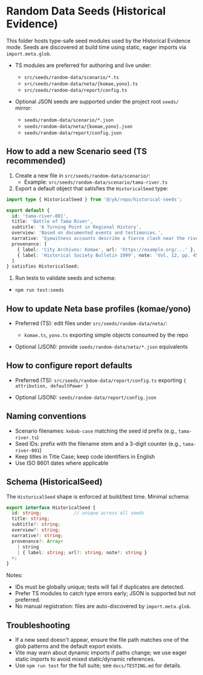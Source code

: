 # Random Data Seeds (Historical Evidence)

This folder hosts type-safe seed modules used by the Historical Evidence mode.
Seeds are discovered at build time using static, eager imports via `import.meta.glob`.

- TS modules are preferred for authoring and live under:
  - `src/seeds/random-data/scenario/*.ts`
  - `src/seeds/random-data/neta/{komae,yono}.ts`
  - `src/seeds/random-data/report/config.ts`

- Optional JSON seeds are supported under the project root `seeds/` mirror:
  - `seeds/random-data/scenario/*.json`
  - `seeds/random-data/neta/{komae,yono}.json`
  - `seeds/random-data/report/config.json`

## How to add a new Scenario seed (TS recommended)

1. Create a new file in `src/seeds/random-data/scenario/`:
   - Example: `src/seeds/random-data/scenario/tama-river.ts`
1. Export a default object that satisfies the `HistoricalSeed` type:

```ts
import type { HistoricalSeed } from '@/yk/repo/historical-seeds';

export default {
  id: 'tama-river-001',
  title: 'Battle of Tama River',
  subtitle: 'A Turning Point in Regional History',
  overview: 'Based on documented events and testimonies.',
  narrative: 'Eyewitness accounts describe a fierce clash near the river banks.',
  provenance: [
    { label: 'City Archives: Komae', url: 'https://example.org/...' },
    { label: 'Historical Society Bulletin 1999', note: 'Vol. 12, pp. 45-48' }
  ]
} satisfies HistoricalSeed;
```

1. Run tests to validate seeds and schema:

  - `npm run test:seeds`

## How to update Neta base profiles (komae/yono)

- Preferred (TS): edit files under `src/seeds/random-data/neta/`:
  - `komae.ts`, `yono.ts` exporting simple objects consumed by the repo

- Optional (JSON): provide `seeds/random-data/neta/*.json` equivalents

## How to configure report defaults

- Preferred (TS): `src/seeds/random-data/report/config.ts` exporting `{ attribution, defaultPower }`

- Optional (JSON): `seeds/random-data/report/config.json`

## Naming conventions

- Scenario filenames: `kebab-case` matching the seed id prefix (e.g., `tama-river.ts`)
- Seed IDs: prefix with the filename stem and a 3-digit counter (e.g., `tama-river-001`)
- Keep titles in Title Case; keep code identifiers in English
- Use ISO 8601 dates where applicable

## Schema (HistoricalSeed)

The `HistoricalSeed` shape is enforced at build/test time. Minimal schema:

```ts
export interface HistoricalSeed {
  id: string;            // unique across all seeds
  title: string;
  subtitle?: string;
  overview?: string;
  narrative?: string;
  provenance?: Array<
    | string
    | { label: string; url?: string; note?: string }
  >;
}
```

Notes:

- IDs must be globally unique; tests will fail if duplicates are detected.
- Prefer TS modules to catch type errors early; JSON is supported but not preferred.
- No manual registration: files are auto-discovered by `import.meta.glob`.

## Troubleshooting

- If a new seed doesn't appear, ensure the file path matches one of the glob patterns and the default export exists.
- Vite may warn about dynamic imports if paths change; we use eager static imports to avoid mixed static/dynamic references.
- Use `npm run test` for the full suite; see `docs/TESTING.md` for details.
